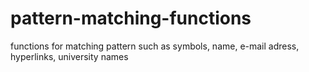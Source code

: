 # pattern-matching-functions
functions for matching pattern such as symbols, name, e-mail adress, hyperlinks, university names
